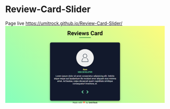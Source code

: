# Review-Card-Slider
Page live https://umitrock.github.io/Review-Card-Slider/
<img src="https://github.com/UmitRock/Review-Card-Slider/blob/main/page.png?raw=true" alt="">


